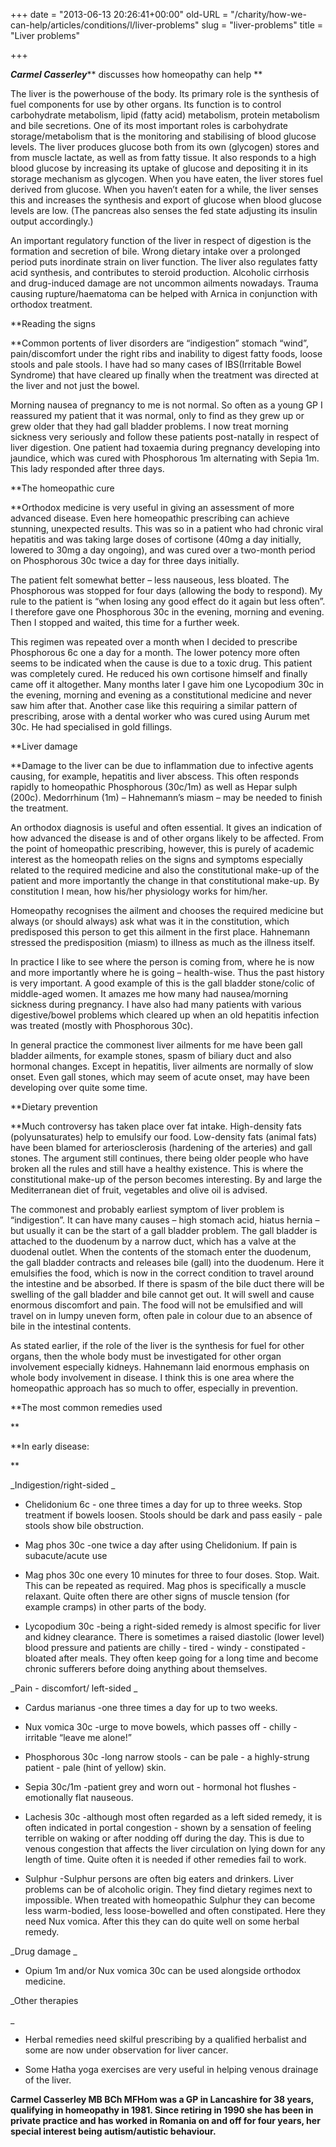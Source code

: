 +++
date = "2013-06-13 20:26:41+00:00"
old-URL = "/charity/how-we-can-help/articles/conditions/l/liver-problems"
slug = "liver-problems"
title = "Liver problems"

+++

_**Carmel Casserley**_** discusses how homeopathy can help **

The liver is the powerhouse of the body. Its primary role is the synthesis of fuel components for use by other organs. Its function is to control carbohydrate metabolism, lipid (fatty acid) metabolism, protein metabolism and bile secretions. One of its most important roles is carbohydrate storage/metabolism that is the monitoring and stabilising of blood glucose levels. The liver produces glucose both from its own (glycogen) stores and from muscle lactate, as well as from fatty tissue. It also responds to a high blood glucose by increasing its uptake of glucose and depositing it in its storage mechanism as glycogen. When you have eaten, the liver stores fuel derived from glucose. When you haven’t eaten for a while, the liver senses this and increases the synthesis and export of glucose when blood glucose levels are low. (The pancreas also senses the fed state adjusting its insulin output accordingly.)

An important regulatory function of the liver in respect of digestion is the formation and secretion of bile. Wrong dietary intake over a prolonged period puts inordinate strain on liver function. The liver also regulates fatty acid synthesis, and contributes to steroid production. Alcoholic cirrhosis and drug-induced damage are not uncommon ailments nowadays. Trauma causing rupture/haematoma can be helped with Arnica in conjunction with orthodox treatment.

**Reading the signs

**Common portents of liver disorders are “indigestion” ­stomach “wind”, pain/discomfort under the right ribs and inability to digest fatty foods, loose stools and pale stools. I have had so many cases of IBS(Irritable Bowel Syndrome) that have cleared up finally when the treatment was directed at the liver and not just the bowel.

Morning nausea of pregnancy to me is not normal. So often as a young GP I reassured my patient that it was normal, only to find as they grew up or grew older that they had gall bladder problems. I now treat morning sickness very seriously and follow these patients post-natally in respect of liver digestion. One patient had toxaemia during pregnancy developing into jaundice, which was cured with Phosphorous 1m alternating with Sepia 1m. This lady responded after three days.

**The homeopathic cure

**Orthodox medicine is very useful in giving an assessment of more advanced disease. Even here homeopathic prescribing can achieve stunning, unexpected results. This was so in a patient who had chronic viral hepatitis and was taking large doses of cortisone (40mg a day initially, lowered to 30mg a day ongoing), and was cured over a two-month period on Phosphorous 30c twice a day for three days initially.

The patient felt somewhat better – less nauseous, less bloated. The Phosphorous was stopped for four days (allowing the body to respond). My rule to the patient is “when losing any good effect do it again but less often”. I therefore gave one Phosphorous 30c in the evening, morning and evening. Then I stopped and waited, this time for a further week.

This regimen was repeated over a month when I decided to prescribe Phosphorous 6c one a day for a month. The lower potency more often seems to be indicated when the cause is due to a toxic drug. This patient was completely cured. He reduced his own cortisone himself and finally came off it altogether. Many months later I gave him one Lycopodium 30c in the evening, morning and evening as a constitutional medicine and never saw him after that. Another case like this requiring a similar pattern of prescribing, arose with a dental worker who was cured using Aurum met 30c. He had specialised in gold fillings.

**Liver damage

**Damage to the liver can be due to inflammation due to infective agents causing, for example, hepatitis and liver abscess. This often responds rapidly to homeopathic Phosphorous (30c/1m) as well as Hepar sulph (200c). Medorrhinum (1m) – Hahnemann’s miasm – may be needed to finish the treatment.

An orthodox diagnosis is useful and often essential. It gives an indication of how advanced the disease is and of other organs likely to be affected. From the point of homeopathic prescribing, however, this is purely of academic interest as the homeopath relies on the signs and symptoms especially related to the required medicine and also the constitutional make-up of the patient and more importantly the change in that constitutional make-up. By constitution I mean, how his/her physiology works for him/her.

Homeopathy recognises the ailment and chooses the required medicine but always (or should always) ask what was it in the constitution, which predisposed this person to get this ailment in the first place. Hahnemann stressed the predisposition (miasm) to illness as much as the illness itself.

In practice I like to see where the person is coming from, where he is now and more importantly where he is going – health-wise. Thus the past history is very important. A good example of this is the gall bladder stone/colic of middle-aged women. It amazes me how many had nausea/morning sickness during pregnancy. I have also had many patients with various digestive/bowel problems which cleared up when an old hepatitis infection was treated (mostly with Phosphorous 30c).

In general practice the commonest liver ailments for me have been gall bladder ailments, for example stones, spasm of biliary duct and also hormonal changes. Except in hepatitis, liver ailments are normally of slow onset. Even gall stones, which may seem of acute onset, may have been developing over quite some time.

**Dietary prevention

**Much controversy has taken place over fat intake. High-density fats (polyunsaturates) help to emulsify our food. Low-density fats (animal fats) have been blamed for arteriosclerosis (hardening of the arteries) and gall stones. The argument still continues, there being older people who have broken all the rules and still have a healthy existence. This is where the constitutional make-up of the person becomes interesting. By and large the Mediterranean diet of fruit, vegetables and olive oil is advised.

The commonest and probably earliest symptom of liver problem is “indigestion”. It can have many causes – high stomach acid, hiatus hernia – but usually it can be the start of a gall bladder problem. The gall bladder is attached to the duodenum by a narrow duct, which has a valve at the duodenal outlet. When the contents of the stomach enter the duodenum, the gall bladder contracts and releases bile (gall) into the duodenum. Here it emulsifies the food, which is now in the correct condition to travel around the intestine and be absorbed. If there is spasm of the bile duct there will be swelling of the gall bladder and bile cannot get out. It will swell and cause enormous discomfort and pain. The food will not be emulsified and will travel on in lumpy uneven form, often pale in colour due to an absence of bile in the intestinal contents.

As stated earlier, if the role of the liver is the synthesis for fuel for other organs, then the whole body must be investigated for other organ involvement especially kidneys. Hahnemann laid enormous emphasis on whole body involvement in disease. I think this is one area where the homeopathic approach has so much to offer, especially in prevention.

**The most common remedies used

**

**In early disease:

**

_Indigestion/right-sided _

  * Chelidonium 6c - one three times a day for up to three weeks. Stop treatment if bowels loosen. Stools should be dark and pass easily - pale stools show bile obstruction.

  * Mag phos 30c -one twice a day after using Chelidonium. If pain is subacute/acute use

  * Mag phos 30c one every 10 minutes for three to four doses. Stop. Wait. This can be repeated as required. Mag phos is specifically a muscle relaxant. Quite often there are other signs of muscle tension (for example cramps) in other parts of the body.

  * Lycopodium 30c -being a right-sided remedy is almost specific for liver and kidney clearance. There is sometimes a raised diastolic (lower level) blood pressure and patients are chilly - tired - windy - constipated - bloated after meals. They often keep going for a long time and become chronic sufferers before doing anything about themselves.

_Pain - discomfort/ left-sided _

  * Cardus marianus -one three times a day for up to two weeks.

  * Nux vomica 30c -urge to move bowels, which passes off - chilly - irritable “leave me alone!”

  * Phosphorous 30c -long narrow stools - can be pale - a highly-strung patient - pale (hint of yellow) skin.

  * Sepia 30c/1m -patient grey and worn out - hormonal hot flushes - emotionally flat ­nauseous.

  * Lachesis 30c -although most often regarded as a left sided remedy, it is often indicated in portal congestion - shown by a sensation of feeling terrible on waking or after nodding off during the day. This is due to venous congestion that affects the liver circulation on lying down for any length of time. Quite often it is needed if other remedies fail to work.

  * Sulphur -Sulphur persons are often big eaters and drinkers. Liver problems can be of alcoholic origin. They find dietary regimes next to impossible. When treated with homeopathic Sulphur they can become less warm-bodied, less loose-bowelled and often constipated. Here they need Nux vomica. After this they can do quite well on some herbal remedy.

_Drug damage _

  * Opium 1m and/or Nux vomica 30c can be used alongside orthodox medicine.

_Other therapies

_

  * Herbal remedies need skilful prescribing by a qualified herbalist and some are now under observation for liver cancer.

  * Some Hatha yoga exercises are very useful in helping venous drainage of the liver.

**Carmel Casserley MB BCh MFHom was a GP in Lancashire for 38 years, qualifying in homeopathy in 1981. Since retiring in 1990 she has been in private practice and has worked in Romania on and off for four years, her special interest being autism/autistic behaviour.**

